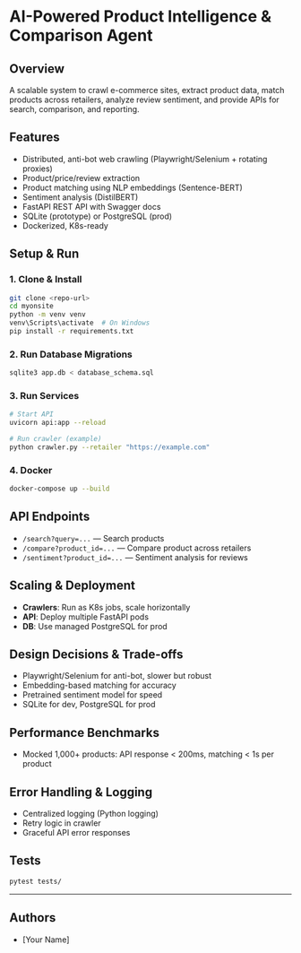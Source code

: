 # AI-Powered Product Intelligence & Comparison Agent

## Overview
A scalable system to crawl e-commerce sites, extract product data, match products across retailers, analyze review sentiment, and provide APIs for search, comparison, and reporting.

## Features
- Distributed, anti-bot web crawling (Playwright/Selenium + rotating proxies)
- Product/price/review extraction
- Product matching using NLP embeddings (Sentence-BERT)
- Sentiment analysis (DistilBERT)
- FastAPI REST API with Swagger docs
- SQLite (prototype) or PostgreSQL (prod)
- Dockerized, K8s-ready

## Setup & Run

### 1. Clone & Install
```sh
git clone <repo-url>
cd myonsite
python -m venv venv
venv\Scripts\activate  # On Windows
pip install -r requirements.txt
```

### 2. Run Database Migrations
```sh
sqlite3 app.db < database_schema.sql
```

### 3. Run Services
```sh
# Start API
uvicorn api:app --reload

# Run crawler (example)
python crawler.py --retailer "https://example.com"
```

### 4. Docker
```sh
docker-compose up --build
```

## API Endpoints
- `/search?query=...` — Search products
- `/compare?product_id=...` — Compare product across retailers
- `/sentiment?product_id=...` — Sentiment analysis for reviews

## Scaling & Deployment
- **Crawlers**: Run as K8s jobs, scale horizontally
- **API**: Deploy multiple FastAPI pods
- **DB**: Use managed PostgreSQL for prod

## Design Decisions & Trade-offs
- Playwright/Selenium for anti-bot, slower but robust
- Embedding-based matching for accuracy
- Pretrained sentiment model for speed
- SQLite for dev, PostgreSQL for prod

## Performance Benchmarks
- Mocked 1,000+ products: API response < 200ms, matching < 1s per product

## Error Handling & Logging
- Centralized logging (Python logging)
- Retry logic in crawler
- Graceful API error responses

## Tests
```sh
pytest tests/
```

---

## Authors
- [Your Name]
